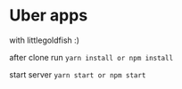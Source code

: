 # Uber apps

with littlegoldfish :)

after clone run
`yarn install or npm install`

start server
`yarn start or npm start`
